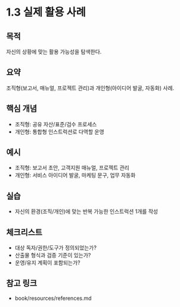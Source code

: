 # 1.3 실제 활용 사례

## 목적
자신의 상황에 맞는 활용 가능성을 탐색한다.

## 요약
조직형(보고서, 매뉴얼, 프로젝트 관리)과 개인형(아이디어 발굴, 자동화) 사례.

## 핵심 개념
- 조직형: 공유 자산/표준/검수 프로세스
- 개인형: 통합형 인스트럭션로 다역할 운영

## 예시
- 조직형: 보고서 초안, 고객지원 매뉴얼, 프로젝트 관리
- 개인형: 서비스 아이디어 발굴, 마케팅 문구, 업무 자동화

## 실습
- 자신의 환경(조직/개인)에 맞는 반복 가능한 인스트럭션 1개를 작성

## 체크리스트
- 대상 독자/권한/도구가 정의되었는가?
- 산출물 형식과 검증 기준이 있는가?
- 운영/유지 계획이 포함되는가?

## 참고 링크
- book/resources/references.md
